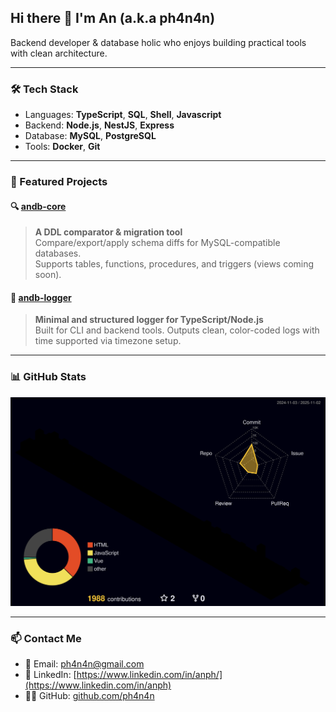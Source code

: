 ## Hi there 👋 I'm An (a.k.a ph4n4n)

Backend developer & database holic who enjoys building practical tools with clean architecture.

---

### 🛠️ Tech Stack
- Languages: **TypeScript**, **SQL**, **Shell**, **Javascript**
- Backend: **Node.js**, **NestJS**, **Express**
- Database: **MySQL**, **PostgreSQL**
- Tools: **Docker**, **Git**

---

### 📌 Featured Projects

#### 🔍 [andb-core](https://github.com/ph4n4n/andb-core)
> **A DDL comparator & migration tool**  
> Compare/export/apply schema diffs for MySQL-compatible databases.  
> Supports tables, functions, procedures, and triggers (views coming soon).

#### 📑 [andb-logger](https://github.com/ph4n4n/andb-logger)
> **Minimal and structured logger for TypeScript/Node.js**  
> Built for CLI and backend tools. Outputs clean, color-coded logs with time supported via timezone setup.

---

### 📊 GitHub Stats
![GitHub 3D Profile](./profile-3d-contrib/profile-night-rainbow.svg)

---
### 📫 Contact Me

- 📧 Email: [ph4n4n@gmail.com](mailto:ph4n4n@gmail.com)  
- 💼 LinkedIn: [https://www.linkedin.com/in/anph/](https://www.linkedin.com/in/anph)  
- 🧑‍💻 GitHub: [github.com/ph4n4n](https://github.com/ph4n4n)

<!--
**ph4n4n/ph4n4n** is a ✨ _special_ ✨ repository because its `README.md` appears on your GitHub profile.
-->
